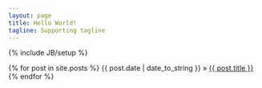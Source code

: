 ```yaml
---
layout: page
title: Hello World!
tagline: Supporting tagline
---
```

{% include JB/setup %}




  {% for post in site.posts %}
    <span>{{ post.date | date_to_string }}</span> &raquo; <a href="{{ BASE_PATH }}{{ post.url }}">{{ post.title }}</a>
  {% endfor %}




